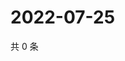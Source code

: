 # 2022-07-25

共 0 条

<!-- BEGIN WEIBO -->
<!-- 最后更新时间 Mon Jul 25 2022 17:01:03 GMT+0800 (China Standard Time) -->

<!-- END WEIBO -->
